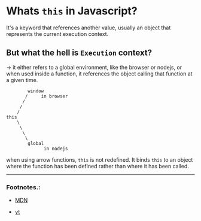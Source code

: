 # Whats `this` in Javascript?

It's a keyword that references another value, usually an object that represents the current execution context.

## But what the hell is `Execution` context?

-> it either refers to a global environment, like the browser or nodejs, or when used inside a function, it references the object calling that function at a given time.

```
        window
       /     in browser
      /
     /
    /
this
    \
     \
      \
       \
        global
              in nodejs
```

when using arrow functions, `this` is not redefined. It binds `this` to an object where the function has been defined rather than where it has been called.

---

### Footnotes.:

- [MDN](https://developer.mozilla.org/en-US/docs/Web/JavaScript/Reference/Functions/Arrow_functions)

- [yt](https://www.youtube.com/watch?v=4LWGZfkHeL8)
